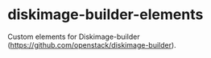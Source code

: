 # diskimage-builder-elements
Custom elements for Diskimage-builder (https://github.com/openstack/diskimage-builder).
